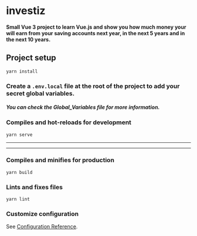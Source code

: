 # investiz
**Small Vue 3 project to learn Vue.js and show you how much money your will earn from your saving accounts next year, in the next 5 years and in the next 10 years.**

## Project setup
```
yarn install
```

### Create a ```.env.local``` file at the root of the project to add your secret global variables.
#### _You can check the Global_Variables file for more information._

### Compiles and hot-reloads for development
```
yarn serve
```
___
___

### Compiles and minifies for production
```
yarn build
```

### Lints and fixes files
```
yarn lint
```

### Customize configuration
See [Configuration Reference](https://cli.vuejs.org/config/).
